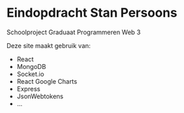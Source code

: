 # Eindopdracht Stan Persoons

Schoolproject Graduaat Programmeren Web 3

Deze site maakt gebruik van:

-   React
-   MongoDB
-   Socket.io
-   React Google Charts
-   Express
-   JsonWebtokens
-   ...
